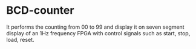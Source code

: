 # BCD-counter

It performs the counting from 00 to 99 and display it on seven segment display of an 1Hz frequency FPGA with control signals such as start, stop, load, reset.
